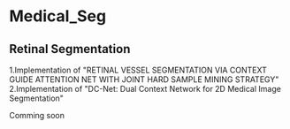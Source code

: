 # Medical_Seg
## Retinal Segmentation
1.Implementation of "RETINAL VESSEL SEGMENTATION VIA CONTEXT GUIDE ATTENTION NET WITH JOINT HARD SAMPLE MINING STRATEGY"
2.Implementation of "DC-Net: Dual Context Network for 2D Medical Image Segmentation"

Comming soon
